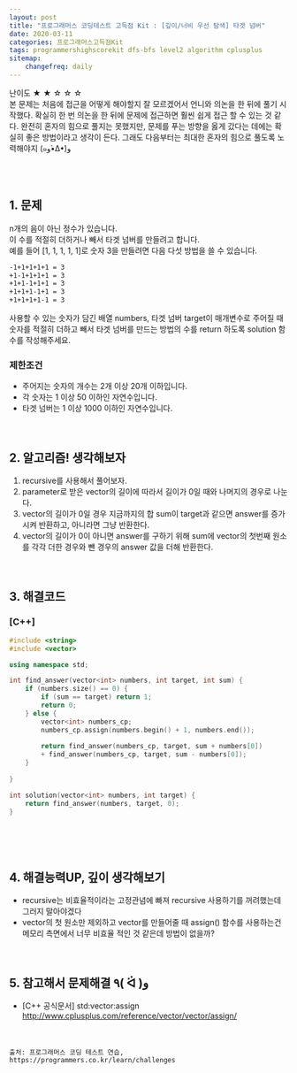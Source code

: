 ```yaml
---
layout: post
title: "프로그래머스 코딩테스트 고득점 Kit : [깊이/너비 우선 탐색] 타겟 넘버"
date: 2020-03-11
categories: 프로그래머스고득점Kit
tags: programmershighscorekit dfs-bfs level2 algorithm cplusplus
sitemap:
    changefreq: daily
---
```


난이도 ★ ★ ☆ ☆ ☆  
본 문제는 처음에 접근을 어떻게 해야할지 잘 모르겠어서 언니와 의논을 한 뒤에 풀기 시작했다. 확실히 한 번 의논을 한 뒤에 문제에 접근하면 훨씬 쉽게 접근 할 수 있는 것 같다. 완전히 혼자의 힘으로 풀지는 못했지만, 문제를 푸는 방향을 옳게 갔다는 데에는 확실히 좋은 방법이라고 생각이 든다. 그래도 다음부터는 최대한 혼자의 힘으로 풀도록 노력해야지 (๑و•̀Δ•́)و  
<br/>

<br/>

## 1. 문제
n개의 음이 아닌 정수가 있습니다.  
이 수를 적절히 더하거나 빼서 타겟 넘버를 만들려고 합니다.  
예를 들어 [1, 1, 1, 1, 1]로 숫자 3을 만들려면 다음 다섯 방법을 쓸 수 있습니다.  
```md
-1+1+1+1+1 = 3
+1-1+1+1+1 = 3
+1+1-1+1+1 = 3
+1+1+1-1+1 = 3
+1+1+1+1-1 = 3
```
사용할 수 있는 숫자가 담긴 배열 numbers, 타겟 넘버 target이 매개변수로 주어질 때 숫자를 적절히 더하고 빼서 타겟 넘버를 만드는 방법의 수를 return 하도록 solution 함수를 작성해주세요.

### 제한조건
- 주어지는 숫자의 개수는 2개 이상 20개 이하입니다.
- 각 숫자는 1 이상 50 이하인 자연수입니다.
- 타겟 넘버는 1 이상 1000 이하인 자연수입니다.
<br/><br/><br/>

## 2. 알고리즘! 생각해보자
1. recursive를 사용해서 풀어보자.  
2. parameter로 받은 vector의 길이에 따라서 길이가 0일 때와 나머지의 경우로 나눈다.  
3. vector의 길이가 0일 경우 지금까지의 합 sum이 target과 같으면 answer를 증가시켜 반환하고, 아니라면 그냥 반환한다.  
4. vector의 길이가 0이 아니면 answer를 구하기 위해 sum에 vector의 첫번째 원소를 각각 더한 경우와 뺀 경우의 answer 값을 더해 반환한다.  
<br/><br/>

## 3. 해결코드
### [C++]
```c++
#include <string>
#include <vector>

using namespace std;

int find_answer(vector<int> numbers, int target, int sum) {
    if (numbers.size() == 0) {
        if (sum == target) return 1;
        return 0;
    } else {
        vector<int> numbers_cp;
        numbers_cp.assign(numbers.begin() + 1, numbers.end());
        
        return find_answer(numbers_cp, target, sum + numbers[0]) 
        + find_answer(numbers_cp, target, sum - numbers[0]);
    }
        
}

int solution(vector<int> numbers, int target) {
    return find_answer(numbers, target, 0);
}
```
<br/><br/><br/>

## 4. 해결능력UP, 깊이 생각해보기
- recursive는 비효율적이라는 고정관념에 빠져 recursive 사용하기를 꺼려했는데 그러지 말아야겠다
- vector의 첫 원소만 제외하고 vector를 만들어줄 때 assign() 함수를 사용하는건 메모리 측면에서 너무 비효율 적인 것 같은데 방법이 없을까?
<br/><br/><br/>

## 5. 참고해서 문제해결 ٩( ᐛ )و
- [C++ 공식문서] std:vector:assign <http://www.cplusplus.com/reference/vector/vector/assign/>
<br/><br/><br/>

```
출처: 프로그래머스 코딩 테스트 연습, https://programmers.co.kr/learn/challenges
```